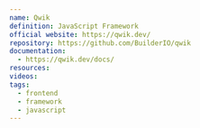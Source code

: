 ```yaml
---
name: Qwik
definition: JavaScript Framework
official website: https://qwik.dev/
repository: https://github.com/BuilderIO/qwik
documentation:
  - https://qwik.dev/docs/
resources: 
videos: 
tags:
  - frontend
  - framework
  - javascript
---
```

